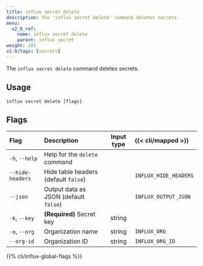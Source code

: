 ```yaml
---
title: influx secret delete
description: The 'influx secret delete' command deletes secrets.
menu:
  v2_0_ref:
    name: influx secret delete
    parent: influx secret
weight: 101
v2.0/tags: [secrets]
---
```


The `influx secret delete` command deletes secrets.

## Usage
```
influx secret delete [flags]
```

## Flags
| Flag             | Description                           | Input type | {{< cli/mapped >}}    |
|:----             |:-----------                           |:----------:|:------------------    |
| `-h`, `--help`   | Help for the `delete` command         |            |                       |
| `--hide-headers` | Hide table headers (default `false`)  |            | `INFLUX_HIDE_HEADERS` |
| `--json`         | Output data as JSON (default `false`) |            | `INFLUX_OUTPUT_JSON`  |
| `-k`, `--key`    | **(Required)** Secret key             | string     |                       |
| `-o`, `--org`    | Organization name                     | string     | `INFLUX_ORG`          |
| `--org-id`       | Organization ID                       | string     | `INFLUX_ORG_ID`       |

{{% cli/influx-global-flags %}}
